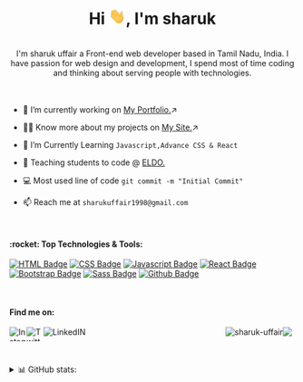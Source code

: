 <h1 align="center"> Hi <img src="https://raw.githubusercontent.com/ABSphreak/ABSphreak/master/gifs/Hi.gif" width="30px">, I'm sharuk</h1>

<p align="center">
  <a herf="(https://readme-typing-svg.herokuapp.com?font=MonoLisa&color=%2384FF86&center=true&lines=Front-End+Developer.;Autodidact+Programmer;Co-Founder+%40+ELDO)](https://git.io/typing-svg)"></a>
</p>


<br>
<div align="center">
I'm sharuk uffair a Front-end web developer based in Tamil Nadu, India. I have passion for web design and development, I spend most of time coding and thinking about serving people with technologies.
</div>

<br>
<br>

- 🔭 I’m currently working on [My Portfolio.](https://sharukuffair.netlify.app/):arrow_upper_right:
- 👨‍💻 Know more about my projects on [My Site.](https://sharukuffair.netlify.app/work.html):arrow_upper_right:
- 🌱 I’m Currently Learning `Javascript,Advance CSS & React`
- :orange_book: Teaching students to code @ [ELDO.](https://shahzaibfardeen.github.io/EnLift_Development_Organization-/index.html)
- :computer: Most used line of code `git commit -m "Initial Commit"`
- 📫 Reach me at `sharukuffair1998@gmail.com`

  <br>

<h4 align="left">:rocket: Top Technologies & Tools:</h4>

[![HTML Badge](https://img.shields.io/badge/-HTML-CE1212?style=for-the-badge&labelColor=black&logo=html5&logoColor=CE1212)](#)
[![CSS Badge](https://img.shields.io/badge/-CSS-007acc?style=for-the-badge&labelColor=black&logo=CSS3&logoColor=007acc)](#)
[![Javascript Badge](https://img.shields.io/badge/-Javascript-F0DB4F?style=for-the-badge&labelColor=black&logo=javascript&logoColor=F0DB4F)](#)
[![React Badge](https://img.shields.io/badge/-react-AEFEFF?style=for-the-badge&labelColor=black&logo=react&logoColor=AEFEFF)](#)
[![Bootstrap Badge](https://img.shields.io/badge/-Bootstrap-8946A6?style=for-the-badge&labelColor=black&logo=bootstrap&logoColor=8946A6)](#)
[![Sass Badge](https://img.shields.io/badge/-Sass-EF2F88?style=for-the-badge&labelColor=black&logo=sass&logoColor=EF2F88)](#)
[![Github Badge](https://img.shields.io/badge/-github-F7F6F2?style=for-the-badge&labelColor=black&logo=github&logoColor=fff)](#)

<br>

<h4 align="left">Find me on:</h4>
  <a href="https://instagram.com/autodidact_programmer/" target="blank" title="Instagram">
  	<img align="left" alt="Instagram" height="25px" width="30" src="https://raw.githubusercontent.com/rahuldkjain/github-profile-readme-generator/master/src/images/icons/Social/instagram.svg" />
  </a>
  <a href="https://twitter.com/sharuk_uffair" target="blank" title="Twitter">
  	<img align="left" alt="Twitter" height="25px" width="30" src="https://raw.githubusercontent.com/rahuldkjain/github-profile-readme-generator/master/src/images/icons/Social/twitter.svg" />
  </a>
  <a href="https://linkedin.com/in/sharukuffair-6204b1170/" title="LinkedIN">
  	<img align="left" alt="LinkedIN" height="25px" src="https://raw.githubusercontent.com/peterthehan/peterthehan/master/assets/linkedin.svg" />
  </a>
  </p>

<div align="right">
 <img align="right"src="https://emojis.slackmojis.com/emojis/images/1531849430/4246/blob-sunglasses.gif?1531849430" width="22"/><p align="right"> <img src="https://komarev.com/ghpvc/?username=sharuk-uffair&label=visitors&color=84FF86&style=for-the-badge" alt="sharuk-uffair" /> </p>
</div>
<br>
<br>
<details align="left">
<summary>
  📊 GitHub stats:
</summary>
<br>
<div align="left">
<a href="https://github.com/anuraghazra/github-readme-stats"><img src="https://github-readme-stats.vercel.app/api/top-langs/?username=sharuk-uffair&layout=compact&bg_color=toright,000000,434343&hide_border=false&text_color=84FF86F3&title_color=84FF86F3"/></a>
</div>
<br>

![sharuk's GitHub stats](https://github-readme-stats.vercel.app/api?username=sharuk-uffair&show_icons=true&theme=gotham&title_color=84FF86F3&text_color=84FF86F3&icon_color=84FF86F3&bg_color=toright,000000,434343)

<p><img align="center" src="https://github-readme-streak-stats.herokuapp.com/?user=sharuk-uffair&theme=dark&date_format=M%20j%5B%2C%20Y%5D&stroke=63FFA9&background=000&ring=84FF86F3&fire=84FF86F3&sideLabels=84FF86F3&currStreakLabel=84FF86F3" alt="sharuk-uffair" /></p>

<br>

[![sharuk's Github Activity Graph](https://activity-graph.herokuapp.com/graph?username=sharuk-uffair&theme=gotham)](https://github.com/ashutosh00710/github-readme-activity-graph)

</details>
